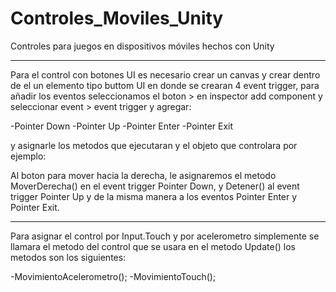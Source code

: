 # Controles_Moviles_Unity
Controles para juegos en dispositivos móviles hechos con Unity

*********************************************************************************

Para el control con botones UI es necesario crear un canvas y crear dentro de el 
un elemento tipo buttom UI en donde se crearan 4 event trigger, para añadir los eventos
seleccionamos el boton > en inspector add component y seleccionar event > event trigger
y agregar:

-Pointer Down
-Pointer Up
-Pointer Enter
-Pointer Exit

y asignarle los metodos que ejecutaran y el objeto que controlara por ejemplo:

Al boton para mover hacia la derecha, le asignaremos el metodo MoverDerecha() en
el event trigger Pointer Down, y Detener() al event trigger Pointer Up y de la misma
manera a los eventos Pointer Enter y Pointer Exit.

*********************************************************************************

Para asignar el control por Input.Touch y por acelerometro simplemente se llamara el
metodo del control que se usara en el metodo Update() los metodos son los siguientes:

-MovimientoAcelerometro();
-MovimientoTouch();
